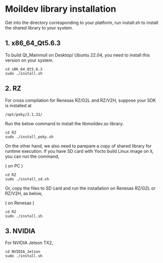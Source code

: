 # Moildev library installation 

Get into the directory corresponding to your platform, run install.sh to install the shared library to your system.

## 1. x86_64_Qt5.6.3

To build Qt_Mainmoil on Desktop/ Ubuntu 22.04, you need to install this version on your system.

```
cd x86_64_Qt5.6.3
sudo ./install.sh
```	        
## 2. RZ

For cross compilation for Renesas RZ/G2L and RZ/V2H, suppose your SDK is installed at
```
/opt/poky/3.1.31/
```

Run the below command to install the libmoildev.so library.

```
cd RZ
sudo ./install_poky.sh
```

On the other hand, we also need to parepare a copy of shared library for runtime execution. If you have SD card with Yocto build Linux image on it, you can run the command,  

( on PC )
```
cd RZ
sudo ./install_sd.sh
```

Or, copy the files to SD card and run the installation on Renesas RZ/G2L or RZ/V2H, as below,

( on Renesas )
```
cd RZ
sudo ./install.sh
```

## 3. NVIDIA 

For NVIDIA Jetson TX2, 

```
cd NVIDIA_Jetson
sudo ./install.sh
```





   



	
